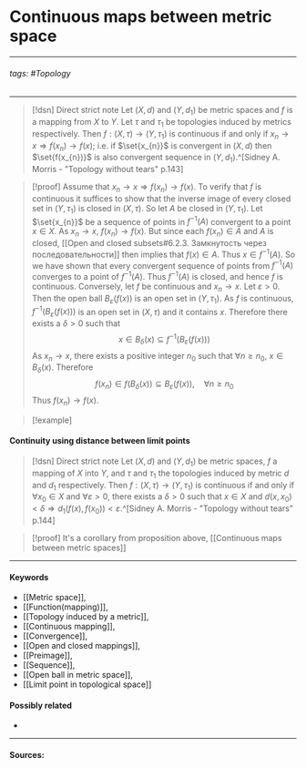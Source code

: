 # Continuous maps between metric space
***
###### tags: #Topology 
***
>[!dsn] Direct strict note
>Let $(X,d)$ and $(Y,d_{1})$ be metric spaces and $f$ is a mapping from $X$ to $Y$. Let $\tau$ and $\tau_{1}$ be topologies induced by metrics respectively. Then $f:(X,\tau)\to(Y,\tau_{1})$ is continuous if and only if $x_{n}\to x\Rightarrow f(x_{n})\to f(x)$; i.e. if $\set{x_{n}}$ is convergent in $(X,d)$ then $\set{f(x_{n})}$ is also convergent sequence in $(Y,d_{1})$.^[Sidney A. Morris - "Topology without tears" p.143]

>[!proof]
>Assume that $x_{n}\to x\Rightarrow f(x_{n})\to f(x)$. To verify that $f$ is continuous it suffices to show that the inverse image of every closed set in $(Y,\tau_{1})$ is closed in $(X,\tau)$. So let $A$ be closed in $(Y,\tau_{1})$. Let $\set{x_{n}}$ be a sequence of points in $f^{-1}(A)$ convergent to a point $x\in X$. As $x_{n}\to x$, $f(x_{n})\to f(x)$. But since each $f(x_{n})\in A$ and $A$ is closed, [[Open and closed subsets#6.2.3. Замкнутость через последовательности]] then implies that $f(x)\in A$. Thus $x\in f^{-1}(A)$. So we have shown that every convergent sequence of points from $f^{-1}(A)$ converges to a point of $f^{-1}(A)$. Thus $f^{-1}(A)$ is closed, and hence $f$ is continuous.
>Conversely, let $f$ be continuous and $x_{n}\to x$. Let $\varepsilon>0$. Then the open ball $B_{\varepsilon}(f(x))$ is an open set in $(Y,\tau_{1})$. As $f$ is continuous, $f^{-1}(B_{\varepsilon}(f(x)))$ is an open set in $(X,\tau)$ and it contains $x$. Therefore there exists a $\delta>0$ such that
>$$x\in B_{\delta}(x)\subseteq f^{-1}(B_{\varepsilon}(f(x)))$$
>As $x_{n}\to x$, there exists a positive integer $n_{0}$ such that $\forall n\ge n_{0}$, $x\in B_{\delta}(x)$. Therefore
>$$f(x_{n})\in f(B_{\delta}(x))\subseteq B_\varepsilon (f(x)),\quad\forall n\ge n_{0}$$
>Thus $f(x_{n})\to f(x)$.

>[!example] 
>

#### Continuity using distance between limit points
>[!dsn] Direct strict note
>Let $(X,d)$ and $(Y,d_{1})$ be metric spaces, $f$ a mapping of $X$ into $Y$, and $\tau$ and $\tau_{1}$ the topologies induced by metric $d$ and $d_{1}$ respectively. Then $f:(X,\tau)\to(Y,\tau_{1})$ is continuous if and only if $\forall x_{0}\in X$ and $\forall\varepsilon>0$, there exists a $\delta>0$ such that $x\in X$ and $d(x,x_{0})<\delta\Rightarrow d_{1}(f(x),f(x_{0}))<\varepsilon$.^[Sidney A. Morris - "Topology without tears" p.144]

>[!proof]
>It's a corollary from proposition above, [[Continuous maps between metric spaces]]
***
#### Keywords
- [[Metric space]],
- [[Function(mapping)]],
- [[Topology induced by a metric]],
- [[Continuous mapping]],
- [[Convergence]],
- [[Open and closed mappings]],
- [[Preimage]],
- [[Sequence]],
- [[Open ball in metric space]],
- [[Limit point in topological space]]
#### Possibly related
- 
***
#### Sources: